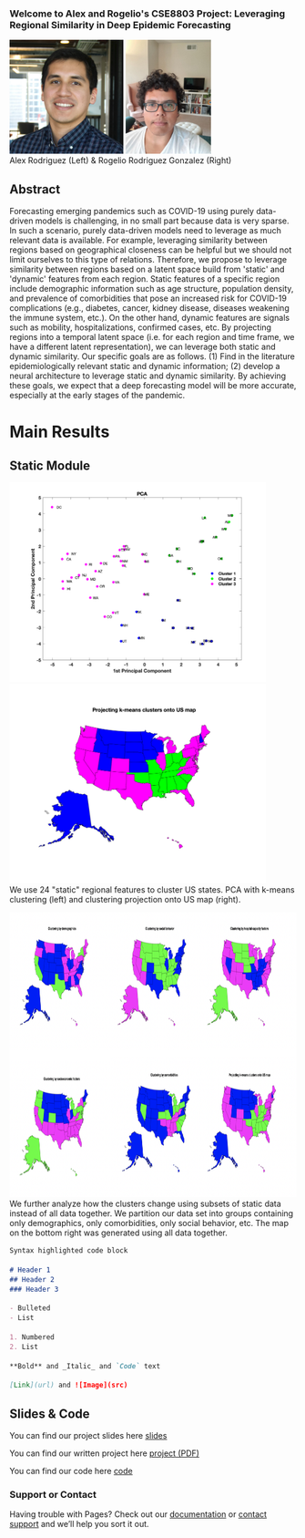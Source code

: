 ### Welcome to Alex and Rogelio's CSE8803 Project: Leveraging Regional Similarity in Deep Epidemic Forecasting

<img src="images/alex.jpg" width="200" height="200"/> <img src="images/rogelio.jpg" width="150" height="200"/>
<br>Alex Rodriguez (Left) & Rogelio Rodriguez Gonzalez (Right)



## Abstract
Forecasting emerging pandemics such as COVID-19 using purely data-driven models is challenging, in no small part because data is very sparse. In such a scenario, purely data-driven models need to leverage as much relevant data is available. For example, leveraging similarity between regions based on geographical closeness can be helpful but we should not limit ourselves to this type of relations. Therefore, we propose to leverage similarity between regions based on a latent space build from 'static' and 'dynamic' features from each region. Static features of a specific region include demographic information such as age structure, population density, and prevalence of comorbidities that pose an increased risk for COVID-19 complications (e.g., diabetes, cancer, kidney disease, diseases weakening the immune system, etc.). On the other hand, dynamic features are signals such as mobility, hospitalizations, confirmed cases, etc. By projecting regions into a temporal latent space (i.e. for each region and time frame, we have a different latent representation), we can leverage both static and dynamic similarity. Our specific goals are as follows. (1) Find in the literature epidemiologically relevant static and dynamic information; (2) develop a neural architecture to leverage static and dynamic similarity. By achieving these goals, we expect that a deep forecasting model will be more accurate, especially at the early stages of the pandemic.

# Main Results

## Static Module

<img src="images/figures/PCA.png" width="450" height="350"/><img src="images/figures/USMap_clusters.png" width="450" height="350"/>
<br> We use 24 "static" regional features to cluster US states. PCA  with k-means clustering (left) and clustering projection onto US map (right).

<img src="images/figures/different_groups_USMap.png" width="800" height="500"/>
<br> We further analyze how the clusters change using subsets of static data instead of all data together. We partition our data set into groups containing only demographics, only comorbidities, only social behavior, etc. The map on the bottom right was generated using all data together.



```markdown
Syntax highlighted code block

# Header 1
## Header 2
### Header 3

- Bulleted
- List

1. Numbered
2. List

**Bold** and _Italic_ and `Code` text

[Link](url) and ![Image](src)

```

## Slides & Code

You can find our project slides here [slides](https://github.com/RogerRln/Deep-Epidemic-Forecasting/blob/main/DOC/Project_slides.pptx)

You can find our written project here [project (PDF)](https://github.com/RogerRln/Deep-Epidemic-Forecasting/blob/main/DOC/)

You can find our code here [code](https://github.com/RogerRln/Deep-Epidemic-Forecasting/tree/main/SRC%20(code))


### Support or Contact

Having trouble with Pages? Check out our [documentation](https://docs.github.com/categories/github-pages-basics/) or [contact support](https://github.com/contact) and we’ll help you sort it out.
